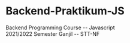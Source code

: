 # Backend-Praktikum-JS
Backend Programming Course -- Javascript
<br/> 2021/2022 Semester Ganjil -- STT-NF

